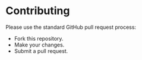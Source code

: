 # Contributing

Please use the standard GitHub pull request process:

* Fork this repository.
* Make your changes.
* Submit a pull request.
